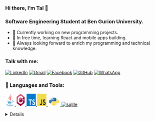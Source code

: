 ### Hi there, I’m Tal 👋    		 
### Software Engineering Student at Ben Gurion University.
- 🔭 Currently working on new programming projects.
- 🌱 In free time, learning React and mobile apps building.
- 👯 Always looking forward to enrich my programming and technical knowledge.

### Talk with me:
[![LinkedIn](https://img.shields.io/badge/LinkedIn-0077B5?style=for-the-badge&logo=linkedin&logoColor=white)][1]
[![Gmail](https://img.shields.io/badge/Gmail-D14836?style=for-the-badge&logo=gmail&logoColor=white)][2]
[![Facebook](https://img.shields.io/badge/Facebook-1877F2?style=for-the-badge&logo=facebook&logoColor=white)][3]
[![GitHub](https://img.shields.io/badge/GitHub-100000?style=for-the-badge&logo=github&logoColor=white)][4]
[![WhatsApp](https://img.shields.io/badge/WhatsApp-25D366?style=for-the-badge&logo=whatsapp&logoColor=white)][5]

[1]: https://www.linkedin.com/in/talhazi/
[2]: mailto:talhazi114@gmail.com
[3]: https://www.facebook.com/talhazi
[4]: https://github.com/talhazi
[5]: http://wa.me/972545556070

### 🧰 Languages and Tools:
<p align="left"> 
<a href="https://www.w3schools.com/cpp/" target="_blank">
<img src="https://raw.githubusercontent.com/devicons/devicon/master/icons/java/java-original.svg" alt="java" width="30" height="40"/> </a> <a href="https://developer.mozilla.org/en-US/docs/Web/JavaScript" target="_blank">
<img src="https://raw.githubusercontent.com/devicons/devicon/master/icons/cplusplus/cplusplus-original.svg" alt="cplusplus" width="30" height="40"/> </a> <a href="https://www.java.com" target="_blank">
<img src="https://raw.githubusercontent.com/devicons/devicon/master/icons/typescript/typescript-original.svg" alt="typescript" width="30" height="40"/>
<img src="https://raw.githubusercontent.com/devicons/devicon/master/icons/javascript/javascript-original.svg" alt="javascript" width="30" height="40"/> </a> <a href="https://www.python.org" target="_blank">
<img src="https://raw.githubusercontent.com/devicons/devicon/master/icons/python/python-original.svg" alt="python" width="40" height="30"/> </a> <a href="https://www.sqlite.org/" target="_blank">
<img src="https://www.vectorlogo.zone/logos/sqlite/sqlite-icon.svg" alt="sqlite" width="30" height="40"/> </a> <a href="https://www.typescriptlang.org/" target="_blank">
</a> </p>

<details>

